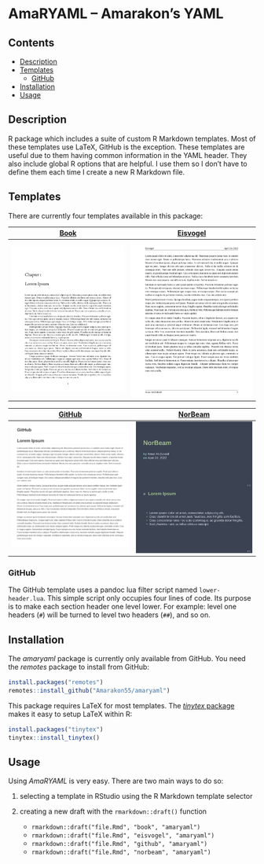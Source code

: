 AmaRYAML – Amarakon’s YAML
================

## Contents

-   [Description](#description)
-   [Templates](#templates)
    -   [GitHub](#github)
-   [Installation](#installation)
-   [Usage](#usage)

## Description

R package which includes a suite of custom R Markdown templates. Most of
these templates use LaTeX, GitHub is the exception. These templates are
useful due to them having common information in the YAML header. They
also include global R options that are helpful. I use them so I don’t
have to define them each time I create a new R Markdown file.

## Templates

There are currently four templates available in this package:

| [Book](inst/examples/book/book.pdf)  | [Eisvogel](inst/examples/eisvogel/eisvogel.pdf)  |
|:------------------------------------:|:------------------------------------------------:|
| ![Book](inst/examples/book/book.png) | ![Eisvogel](inst/examples/eisvogel/eisvogel.png) |

|  [GitHub](inst/examples/github/github.md)  | [NorBeam](inst/examples/norbeam/norbeam.pdf)  |
|:------------------------------------------:|:---------------------------------------------:|
| ![GitHub](inst/examples/github/github.png) | ![NorBeam](inst/examples/norbeam/norbeam.png) |

### GitHub

The GitHub template uses a pandoc lua filter script named
`lower-header.lua`. This simple script only occupies four lines of code.
Its purpose is to make each section header one level lower. For example:
level one headers (`#`) will be turned to level two headers (`##`), and
so on.

## Installation

The *amaryaml* package is currently only available from GitHub. You need
the *remotes* package to install from GitHub:

``` r
install.packages("remotes")
remotes::install_github("Amarakon55/amaryaml")
```

This package requires LaTeX for most templates. The [*tinytex*
package](https://github.com/yihui/tinytex) makes it easy to setup LaTeX
within R:

``` r
install.packages("tinytex")
tinytex::install_tinytex()
```

## Usage

Using *AmaRYAML* is very easy. There are two main ways to do so:

1.  selecting a template in RStudio using the R Markdown template
    selector

2.  creating a new draft with the `rmarkdown::draft()` function

    -   `rmarkdown::draft("file.Rmd", "book", "amaryaml")`
    -   `rmarkdown::draft("file.Rmd", "eisvogel", "amaryaml")`
    -   `rmarkdown::draft("file.Rmd", "github", "amaryaml")`
    -   `rmarkdown::draft("file.Rmd", "norbeam", "amaryaml")`
